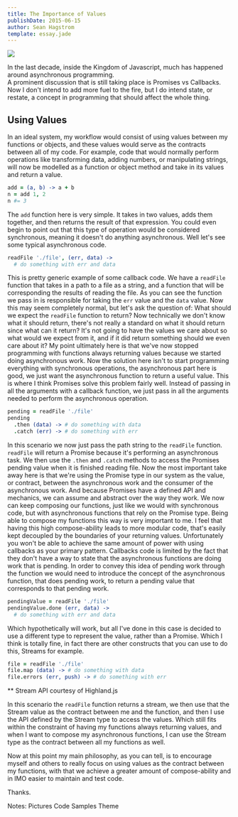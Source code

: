 ```yaml
---
title: The Importance of Values
publishDate: 2015-06-15
author: Sean Hagstrom
template: essay.jade
---
```


![](http://4.bp.blogspot.com/_vt749aV4Y7Q/TQ0RGGCoOkI/AAAAAAAAFsA/fKNZwumM1fI/s1600/palace%2Bof%2Bzinn.jpg)

In the last decade, inside the Kingdom of Javascript, much has happened around asynchronous programming.  
A prominent discussion that is still taking place is Promises vs Callbacks. Now I don't intend to add more fuel to the fire, but I do intend state, or restate, a concept in programming that should affect the whole thing.

## Using Values

In an ideal system, my workflow would consist of using values between my functions or objects, and these values would serve as the contracts between all of my code. For example, code that would normally perform operations like transforming data, adding numbers, or manipulating strings, will now be modelled as a function or object method
and take in its values and return a value.

```coffeescript
add = (a, b) -> a + b
n = add 1, 2
n #= 3
```

The `add` function here is very simple. It takes in two values, adds them together, and then returns the result of that expression. You could even begin to point out that this type of operation would be considered synchronous, meaning it doesn't do anything asynchronous. Well let's see some typical asynchronous code.

```coffeescript
readFile './file', (err, data) ->
  # do something with err and data
```

This is pretty generic example of some callback code.
We have a `readFile` function that takes in a path to a file as a string, and a function that will be corresponding the results of reading the file. As you can see the function we pass in is responsible for taking the `err` value and the `data` value. Now this may seem completely normal, but let's ask the question of:
What should we expect the `readFile` function to return?
Now technically we don't know what it should return, there's not really a standard on what it should return since what can it return? It's not going to have the values we care about so what would we expect from it, and if it did return something should we even care about it? My point ultimately here is that we've now stopped programming with functions always returning values because we started doing asynchronous work. Now the solution here isn't to start programming everything with synchronous operations, the asynchronous part here is good, we just want the asynchronous function to return a useful value. This is where I think Promises solve this problem fairly well. Instead of passing in all the arguments with a callback function, we just pass in all the arguments needed to perform the asynchronous operation.

```coffeescript
pending = readFile './file'
pending
  .then (data) -> # do something with data
  .catch (err) -> # do something with err
```

In this scenario we now just pass the path string to the `readFile` function. `readFile` will return a Promise because it's performing an asynchronous task. We then use the `.then` and `.catch` methods to access the Promises pending value when it is finished reading file. Now the most important take away here is that we're using the Promise type in our system as the value, or contract, between the asynchronous work and the consumer of the asynchronous work. And because Promises have a defined API and mechanics, we can assume and abstract over the way they work. We now can keep composing our functions, just like we would with synchronous code, but with asynchronous functions that rely on the Promise type. Being able to compose my functions this way is very important to me. I feel that having this high compose-ability leads to more modular code, that's easily kept decoupled by the boundaries of your returning values. Unfortunately you won't be able to achieve the same amount of power with using callbacks as your primary pattern.
Callbacks code is limited by the fact that they don't have a way to state that the asynchronous functions are doing work that is pending. In order to convey this idea of pending work through the function we would need to introduce the concept of the asynchronous function, that does pending work, to return a pending value that corresponds to that pending work.

```coffeescript
pendingValue = readFile './file'
pendingValue.done (err, data) ->
  # do something with err and data
```

Which hypothetically will work, but all I've done in this case is decided to use a different type to represent the value, rather than a Promise. Which I think is totally fine, in fact there are other constructs that you can use to do this, Streams for example.

```coffeescript
file = readFile './file'
file.map (data) -> # do something with data
file.errors (err, push) -> # do something with err
```
** Stream API courtesy of Highland.js

In this scenario the `readFile` function returns a stream, we then use that the Stream value as the contract between me and the function, and then I use the API defined by the Stream type to access the values. Which still fits within the constraint of having my functions always returning values, and when I want to compose my asynchronous functions, I can use the Stream type as the contract between all my functions as well.

Now at this point my main philosophy, as you can tell, is to encourage myself and others to really focus on using values as the contract between my functions, with that we achieve a greater amount of compose-ability and in IMO easier to maintain and test code.

Thanks.

Notes:
Pictures
Code Samples
Theme
